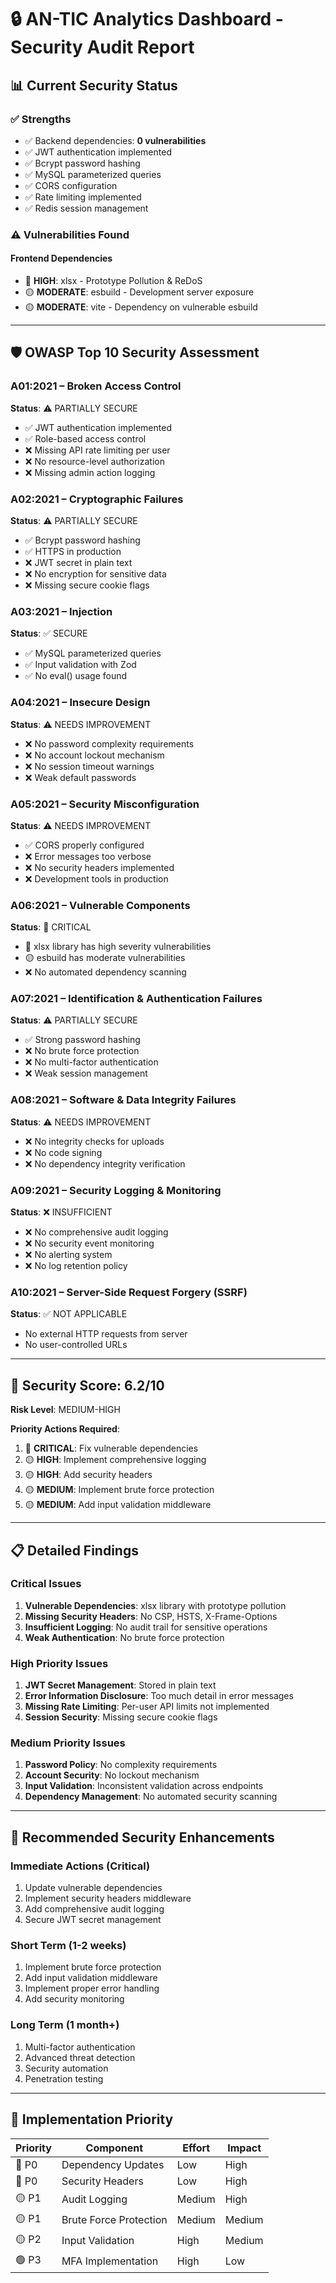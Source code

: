 # 🔒 AN-TIC Analytics Dashboard - Security Audit Report

## 📊 **Current Security Status**

### ✅ **Strengths**
- ✅ Backend dependencies: **0 vulnerabilities**
- ✅ JWT authentication implemented
- ✅ Bcrypt password hashing
- ✅ MySQL parameterized queries
- ✅ CORS configuration
- ✅ Rate limiting implemented
- ✅ Redis session management

### ⚠️ **Vulnerabilities Found**

#### **Frontend Dependencies**
- 🔴 **HIGH**: xlsx - Prototype Pollution & ReDoS
- 🟡 **MODERATE**: esbuild - Development server exposure
- 🟡 **MODERATE**: vite - Dependency on vulnerable esbuild

---

## 🛡️ **OWASP Top 10 Security Assessment**

### **A01:2021 – Broken Access Control**
**Status**: ⚠️ PARTIALLY SECURE
- ✅ JWT authentication implemented
- ✅ Role-based access control
- ❌ Missing API rate limiting per user
- ❌ No resource-level authorization
- ❌ Missing admin action logging

### **A02:2021 – Cryptographic Failures**
**Status**: ⚠️ PARTIALLY SECURE  
- ✅ Bcrypt password hashing
- ✅ HTTPS in production
- ❌ JWT secret in plain text
- ❌ No encryption for sensitive data
- ❌ Missing secure cookie flags

### **A03:2021 – Injection**
**Status**: ✅ SECURE
- ✅ MySQL parameterized queries
- ✅ Input validation with Zod
- ✅ No eval() usage found

### **A04:2021 – Insecure Design**
**Status**: ⚠️ NEEDS IMPROVEMENT
- ❌ No password complexity requirements
- ❌ No account lockout mechanism
- ❌ No session timeout warnings
- ❌ Weak default passwords

### **A05:2021 – Security Misconfiguration**
**Status**: ⚠️ NEEDS IMPROVEMENT
- ✅ CORS properly configured
- ❌ Error messages too verbose
- ❌ No security headers implemented
- ❌ Development tools in production

### **A06:2021 – Vulnerable Components**
**Status**: 🔴 CRITICAL
- 🔴 xlsx library has high severity vulnerabilities
- 🟡 esbuild has moderate vulnerabilities
- ❌ No automated dependency scanning

### **A07:2021 – Identification & Authentication Failures**
**Status**: ⚠️ PARTIALLY SECURE
- ✅ Strong password hashing
- ❌ No brute force protection
- ❌ No multi-factor authentication
- ❌ Weak session management

### **A08:2021 – Software & Data Integrity Failures**
**Status**: ⚠️ NEEDS IMPROVEMENT
- ❌ No integrity checks for uploads
- ❌ No code signing
- ❌ No dependency integrity verification

### **A09:2021 – Security Logging & Monitoring**
**Status**: ❌ INSUFFICIENT
- ❌ No comprehensive audit logging
- ❌ No security event monitoring
- ❌ No alerting system
- ❌ No log retention policy

### **A10:2021 – Server-Side Request Forgery (SSRF)**
**Status**: ✅ NOT APPLICABLE
- No external HTTP requests from server
- No user-controlled URLs

---

## 🎯 **Security Score: 6.2/10**

**Risk Level**: MEDIUM-HIGH

**Priority Actions Required**:
1. 🔴 **CRITICAL**: Fix vulnerable dependencies
2. 🟡 **HIGH**: Implement comprehensive logging
3. 🟡 **HIGH**: Add security headers
4. 🟡 **MEDIUM**: Implement brute force protection
5. 🟡 **MEDIUM**: Add input validation middleware

---

## 📋 **Detailed Findings**

### **Critical Issues**
1. **Vulnerable Dependencies**: xlsx library with prototype pollution
2. **Missing Security Headers**: No CSP, HSTS, X-Frame-Options
3. **Insufficient Logging**: No audit trail for sensitive operations
4. **Weak Authentication**: No brute force protection

### **High Priority Issues**
1. **JWT Secret Management**: Stored in plain text
2. **Error Information Disclosure**: Too much detail in error messages
3. **Missing Rate Limiting**: Per-user API limits not implemented
4. **Session Security**: Missing secure cookie flags

### **Medium Priority Issues**
1. **Password Policy**: No complexity requirements
2. **Account Security**: No lockout mechanism
3. **Input Validation**: Inconsistent validation across endpoints
4. **Dependency Management**: No automated security scanning

---

## 🚀 **Recommended Security Enhancements**

### **Immediate Actions (Critical)**
1. Update vulnerable dependencies
2. Implement security headers middleware
3. Add comprehensive audit logging
4. Secure JWT secret management

### **Short Term (1-2 weeks)**
1. Implement brute force protection
2. Add input validation middleware
3. Implement proper error handling
4. Add security monitoring

### **Long Term (1 month+)**
1. Multi-factor authentication
2. Advanced threat detection
3. Security automation
4. Penetration testing

---

## 🔧 **Implementation Priority**

| Priority | Component | Effort | Impact |
|----------|-----------|--------|--------|
| 🔴 P0 | Dependency Updates | Low | High |
| 🔴 P0 | Security Headers | Low | High |
| 🟡 P1 | Audit Logging | Medium | High |
| 🟡 P1 | Brute Force Protection | Medium | Medium |
| 🟡 P2 | Input Validation | High | Medium |
| 🟢 P3 | MFA Implementation | High | Low |
